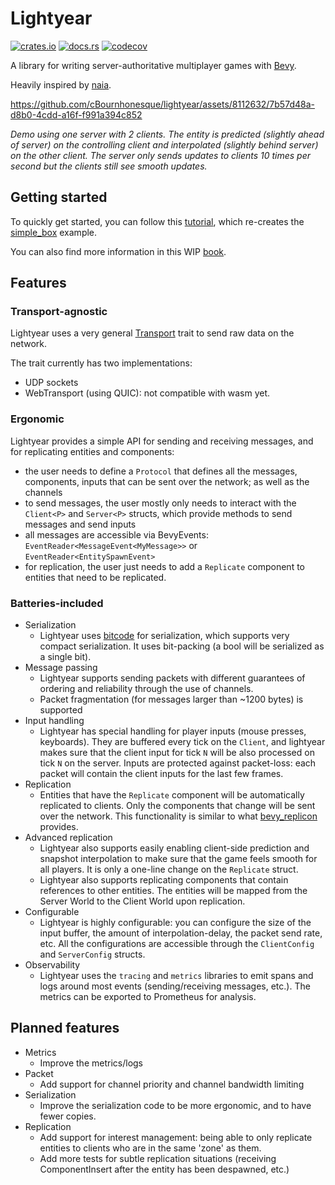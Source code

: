 # Lightyear

[![crates.io](https://img.shields.io/crates/v/lightyear)](https://crates.io/crates/lightyear)
[![docs.rs](https://docs.rs/lightyear/badge.svg)](https://docs.rs/lightyear)
[![codecov](https://codecov.io/gh/cBournhonesque/lightyear/branch/main/graph/badge.svg?token=N1G28NQB1L)](https://codecov.io/gh/cBournhonesque/lightyear)

A library for writing server-authoritative multiplayer games with [Bevy](https://bevyengine.org/).

Heavily inspired by [naia](https://github.com/naia-lib/naia).


https://github.com/cBournhonesque/lightyear/assets/8112632/7b57d48a-d8b0-4cdd-a16f-f991a394c852

*Demo using one server with 2 clients. The entity is predicted (slightly ahead of server) on the controlling client and interpolated (slightly behind server) on the other client.
The server only sends updates to clients 10 times per second but the clients still see smooth updates.*



## Getting started

To quickly get started, you can follow this [tutorial](https://cbournhonesque.github.io/lightyear/book/tutorial/title.html), which re-creates the [simple_box](https://github.com/cBournhonesque/lightyear/tree/main/examples/simple_box) example.

You can also find more information in this WIP [book](https://cbournhonesque.github.io/lightyear/book/).

## Features

### Transport-agnostic

Lightyear uses a very general [Transport](https://github.com/cBournhonesque/lightyear/blob/main/lightyear/src/transport/mod.rs) trait to send raw data on the network.

The trait currently has two implementations:
- UDP sockets
- WebTransport (using QUIC): not compatible with wasm yet.

### Ergonomic

Lightyear provides a simple API for sending and receiving messages, and for replicating entities and components:
- the user needs to define a `Protocol` that defines all the messages, components, inputs that can be sent over the network; as well as the channels
- to send messages, the user mostly only needs to interact with the `Client<P>` and `Server<P>` structs, which provide methods to send messages and send inputs
- all messages are accessible via BevyEvents: `EventReader<MessageEvent<MyMessage>>` or `EventReader<EntitySpawnEvent>`
- for replication, the user just needs to add a `Replicate` component to entities that need to be replicated.

### Batteries-included

- Serialization
  - Lightyear uses [bitcode](https://github.com/SoftbearStudios/bitcode/tree/main) for serialization, which supports very compact serialization. It uses bit-packing (a bool will be serialized as a single bit).
- Message passing
  - Lightyear supports sending packets with different guarantees of ordering and reliability through the use of channels.
  - Packet fragmentation (for messages larger than ~1200 bytes) is supported
- Input handling
  - Lightyear has special handling for player inputs (mouse presses, keyboards).
    They are buffered every tick on the `Client`, and lightyear makes sure that the client input for tick `N` will be also processed on tick `N` on the server.
    Inputs are protected against packet-loss: each packet will contain the client inputs for the last few frames.
- Replication
  - Entities that have the `Replicate` component will be automatically replicated to clients. Only the components that change will be sent over the network. This functionality is similar to what [bevy_replicon](https://github.com/lifescapegame/bevy_replicon) provides.
- Advanced replication
  - Lightyear also supports easily enabling client-side prediction and snapshot interpolation to make sure that the game feels smooth for all players.
    It is only a one-line change on the `Replicate` struct.
  - Lightyear also supports replicating components that contain references to other entities. The entities will be mapped from the Server World to the Client World upon replication.
- Configurable
  - Lightyear is highly configurable: you can configure the size of the input buffer, the amount of interpolation-delay, the packet send rate, etc.
    All the configurations are accessible through the `ClientConfig` and `ServerConfig` structs.
- Observability
  - Lightyear uses the `tracing` and `metrics` libraries to emit spans and logs around most events (sending/receiving messages, etc.). The metrics
    can be exported to Prometheus for analysis.


## Planned features

- Metrics
    - Improve the metrics/logs
- Packet
    - Add support for channel priority and channel bandwidth limiting
- Serialization
    - Improve the serialization code to be more ergonomic, and to have fewer copies.
- Replication 
    - Add support for interest management: being able to only replicate entities to clients who are in the same 'zone' as them.
    - Add more tests for subtle replication situations (receiving ComponentInsert after the entity has been despawned, etc.)
